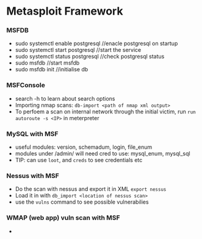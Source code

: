 # Metasploit Framework


### MSFDB
- sudo systemctl enable postgresql //enacle postgresql on startup
- sudo systemctl start postgresql //start the service
- sudo systemctl status postgresql //check postgresql status
- sudo msfdb //start msfdb
- sudo msfdb init //initialise db

### MSFConsole
- search -h to learn about search options
- Importing nmap scans: `db-import <path of nmap xml output>`
- To perfoem a scan on internal network through the initial victim, run `run autoroute -s <IP>` in meterpreter


### MySQL with MSF
- useful modules: version, schemadum, login, file_enum
- modules under /admin/ will need cred to use: mysql_enum, mysql_sql
- TIP: can use `loot`, and `creds` to see credentials etc

### Nessus with MSF
- Do the scan with nessus and export it in XML `export nessus`
- Load it in with `db_import <location of nessus scan>`
- use the `vulns` command to see possible vulnerabilies

### WMAP (web app) vuln scan with MSF
- 
